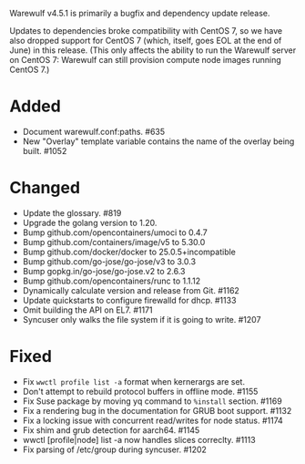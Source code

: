 Warewulf v4.5.1 is primarily a bugfix and dependency update release.

Updates to dependencies broke compatibility with CentOS 7, so we have also dropped support for CentOS 7 (which, itself, goes EOL at the end of June) in this release. (This only affects the ability to run the Warewulf server on CentOS 7: Warewulf can still provision compute node images running CentOS 7.)

# Added

- Document warewulf.conf:paths. #635
- New "Overlay" template variable contains the name of the overlay being built. #1052  

# Changed

- Update the glossary. #819
- Upgrade the golang version to 1.20.
- Bump github.com/opencontainers/umoci to 0.4.7
- Bump github.com/containers/image/v5 to 5.30.0
- Bump github.com/docker/docker to 25.0.5+incompatible
- Bump github.com/go-jose/go-jose/v3 to 3.0.3
- Bump gopkg.in/go-jose/go-jose.v2 to 2.6.3
- Bump github.com/opencontainers/runc to 1.1.12
- Dynamically calculate version and release from Git. #1162
- Update quickstarts to configure firewalld for dhcp. #1133
- Omit building the API on EL7. #1171
- Syncuser only walks the file system if it is going to write. #1207

# Fixed

- Fix `wwctl profile list -a` format when kernerargs are set.
- Don't attempt to rebuild protocol buffers in offline mode. #1155
- Fix Suse package by moving yq command to `%install` section. #1169
- Fix a rendering bug in the documentation for GRUB boot support. #1132
- Fix a locking issue with concurrent read/writes for node status. #1174
- Fix shim and grub detection for aarch64. #1145
- wwctl [profile|node] list -a now handles slices correclty. #1113
- Fix parsing of /etc/group during syncuser. #1202
